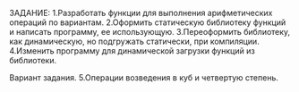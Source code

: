 ЗАДАНИЕ:
1.Разработать функции для выполнения арифметических операций по вариантам. 
2.Оформить статическую библиотеку функций и написать программу, ее использующую.
3.Переоформить библиотеку, как динамическую, но подгружать статически, при компиляции.
4.Изменить программу для динамической загрузки функций из библиотеки.

Вариант задания. 
5.Операции возведения в куб и четвертую степень.
